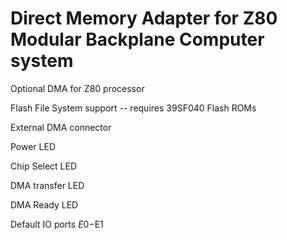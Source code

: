 # Direct Memory Adapter for Z80 Modular Backplane Computer system

Optional DMA for Z80 processor

Flash File System support -- requires 39SF040 Flash ROMs

External DMA connector

Power LED

Chip Select LED

DMA transfer LED

DMA Ready LED

Default IO ports $E0-$E1
